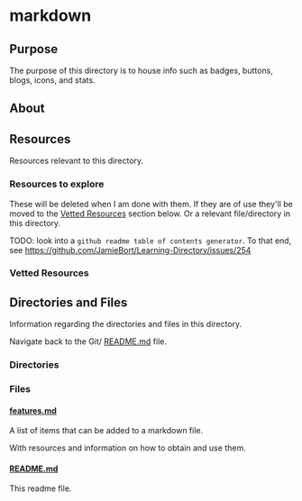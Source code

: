 # markdown

## Purpose

The purpose of this directory is to house info such as badges, buttons, blogs, icons, and stats.

## About

<!-- This directory houses information about [name_of_the_directory_that_this_readme_file_is_in]. -->

<!-- [Some information about this directory.] -->

## Resources

Resources relevant to this directory.

### Resources to explore

These will be deleted when I am done with them. If they are of use they'll be moved to the [Vetted Resources](#vetted-resources) section below. Or a relevant file/directory in this directory.

TODO: look into a `github readme table of contents generator`. To that end, see https://github.com/JamieBort/Learning-Directory/issues/254

<!-- - first resource

- second resource -->

### Vetted Resources

## Directories and Files

Information regarding the directories and files in this directory.

Navigate back to the Git/ [README.md](../README.md) file.

<!-- Navigate back to the [parent_readme_file/ README.md](../README.md) -->

### Directories

<!-- #### [directory_name/](./path_to_directory)

[About_this_directory.]

[More_info_about_this_directory.]

The `directory_name/` [README.md](./directory_name/README.md) file. -->

### Files

#### [features.md](./features.md)

A list of items that can be added to a markdown file.

With resources and information on how to obtain and use them.

#### [README.md](./README.md)

This readme file.
